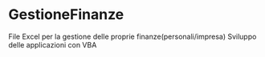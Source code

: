 # GestioneFinanze
File Excel per la gestione delle proprie finanze(personali/impresa)
Sviluppo delle applicazioni con VBA
